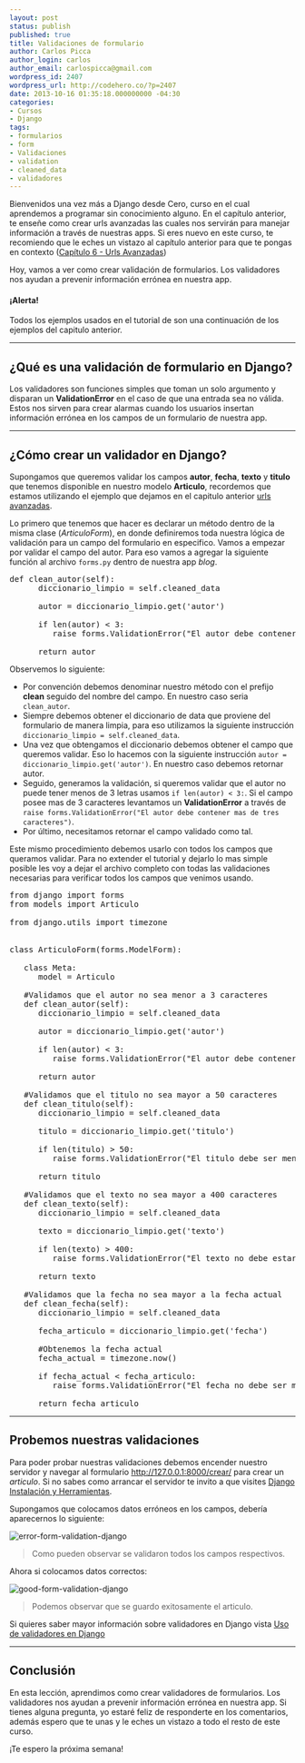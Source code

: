 ```yaml
---
layout: post
status: publish
published: true
title: Validaciones de formulario
author: Carlos Picca
author_login: carlos
author_email: carlospicca@gmail.com
wordpress_id: 2407
wordpress_url: http://codehero.co/?p=2407
date: 2013-10-16 01:35:18.000000000 -04:30
categories:
- Cursos
- Django
tags:
- formularios
- form
- Validaciones
- validation
- cleaned_data
- validadores
---
```

<p>Bienvenidos una vez más a Django desde Cero, curso en el cual aprendemos a programar sin conocimiento alguno. En el capítulo anterior, te enseñe como crear urls avanzadas las cuales nos servirán para manejar información a través de nuestras apps. Si eres nuevo en este curso, te recomiendo que le eches un vistazo al capítulo anterior para que te pongas en contexto (<a href="http://codehero.co/django-desde-cero-urls-avanzadas/">Capítulo 6 - Urls Avanzadas</a>)</p>

<p>Hoy, vamos a ver como crear validación de formularios. Los validadores nos ayudan a prevenir información errónea en nuestra app.</p>

<div class="alert alert-info">
  <h4>
    ¡Alerta!
  </h4> Todos los ejemplos usados en el tutorial de son una continuación de los ejemplos del capitulo anterior.
</div>

<hr />

<h2>¿Qué es una validación de formulario en Django?</h2>

<p>Los validadores son funciones simples que toman un solo argumento y disparan un <strong>ValidationError</strong> en el caso de que una entrada sea no válida. Estos nos sirven para crear alarmas cuando los usuarios insertan información errónea en los campos de un formulario de nuestra app.</p>

<hr />

<h2>¿Cómo crear un validador en Django?</h2>

<p>Supongamos que queremos validar los campos <strong>autor</strong>, <strong>fecha</strong>, <strong>texto</strong> y <strong>titulo</strong> que tenemos disponible en nuestro modelo <strong>Articulo</strong>, recordemos que estamos utilizando el ejemplo que dejamos en el capitulo anterior <a href="http://codehero.co/django-desde-cero-urls-avanzadas/">urls avanzadas</a>.</p>

<p>Lo primero que tenemos que hacer es declarar un método dentro de la misma clase (<em>ArticuloForm</em>), en donde definiremos toda nuestra lógica de validación para un campo del formulario en especifico. Vamos a empezar por validar el campo del autor. Para eso vamos a agregar la siguiente función al archivo <code>forms.py</code> dentro de nuestra app <em>blog</em>.</p>

<pre>def clean_autor(self):
      diccionario_limpio = self.cleaned_data
      
      autor = diccionario_limpio.get('autor')

      if len(autor) &lt; 3:
         raise forms.ValidationError("El autor debe contener mas de tres caracteres")

      return autor  
</pre>

<p>Observemos lo siguiente:</p>

<ul>
<li>Por convención debemos denominar nuestro método con el prefijo <strong>clean</strong> seguido del nombre del campo. En nuestro caso seria <code>clean_autor</code>.</li>
<li>Siempre debemos obtener el diccionario de data que proviene del formulario de manera limpia, para eso utilizamos la siguiente instrucción <code>diccionario_limpio = self.cleaned_data</code>.</li>
<li>Una vez que obtengamos el diccionario debemos obtener el campo que queremos validar. Eso lo hacemos con la siguiente instrucción <code>autor = diccionario_limpio.get('autor')</code>. En nuestro caso debemos retornar autor.</li>
<li>Seguido, generamos la validación, si queremos validar que el autor no puede tener menos de 3 letras usamos <code>if len(autor) &lt; 3:</code>. Si el campo posee mas de 3 caracteres levantamos un <strong>ValidationError</strong> a través de <code>raise forms.ValidationError("El autor debe contener mas de tres caracteres")</code>.</li>
<li>Por último, necesitamos retornar el campo validado como tal.</li>
</ul>

<p>Este mismo procedimiento debemos usarlo con todos los campos que queramos validar. Para no extender el tutorial y dejarlo lo mas simple posible les voy a dejar el archivo completo con todas las validaciones necesarias para verificar todos los campos que venimos usando.</p>

<pre>from django import forms
from models import Articulo

from django.utils import timezone   


class ArticuloForm(forms.ModelForm):

   class Meta:
      model = Articulo

   #Validamos que el autor no sea menor a 3 caracteres
   def clean_autor(self):
      diccionario_limpio = self.cleaned_data
      
      autor = diccionario_limpio.get('autor')

      if len(autor) &lt; 3:
         raise forms.ValidationError("El autor debe contener mas de tres caracteres")

      return autor   

   #Validamos que el titulo no sea mayor a 50 caracteres
   def clean_titulo(self):
      diccionario_limpio = self.cleaned_data
      
      titulo = diccionario_limpio.get('titulo')

      if len(titulo) > 50:
         raise forms.ValidationError("El titulo debe ser menor a 50 caracteres")

      return titulo 

   #Validamos que el texto no sea mayor a 400 caracteres
   def clean_texto(self):
      diccionario_limpio = self.cleaned_data
      
      texto = diccionario_limpio.get('texto')

      if len(texto) > 400:
         raise forms.ValidationError("El texto no debe estar vacio")

      return texto   

   #Validamos que la fecha no sea mayor a la fecha actual
   def clean_fecha(self):
      diccionario_limpio = self.cleaned_data
      
      fecha_articulo = diccionario_limpio.get('fecha')

      #Obtenemos la fecha actual
      fecha_actual = timezone.now()

      if fecha_actual &lt; fecha_articulo:
         raise forms.ValidationError("El fecha no debe ser mayor al dia de hoy")

      return fecha_articulo  
</pre>

<hr />

<h2>Probemos nuestras validaciones</h2>

<p>Para poder probar nuestras validaciones debemos encender nuestro servidor y navegar al formulario <a href="http://127.0.0.1:8000/crear/">http://127.0.0.1:8000/crear/</a> para crear un <em>articulo</em>. Si no sabes como arrancar el servidor te invito a que visites <a href="http://codehero.co/django-desde-cero-instalacion-y-herramientas/">Django Instalación y Herramientas</a>.</p>

<p>Supongamos que colocamos datos erróneos en los campos, debería aparecernos lo siguiente:</p>

<p><img src="http://i.imgur.com/O8WISfY.png" alt="error-form-validation-django" /></p>

<blockquote>
  <p>Como pueden observar se validaron todos los campos respectivos.</p>
</blockquote>

<p>Ahora si colocamos datos correctos:</p>

<p><img src="http://i.imgur.com/xHVTYaA.png" alt="good-form-validation-django" /></p>

<blockquote>
  <p>Podemos observar que se guardo exitosamente el articulo.</p>
</blockquote>

<p>Si quieres saber mayor información sobre validadores en Django vista <a href="https://docs.djangoproject.com/en/dev/ref/forms/validation/">Uso de validadores en Django</a></p>

<hr />

<h2>Conclusión</h2>

<p>En esta lección, aprendimos como crear validadores de formularios. Los validadores nos ayudan a prevenir información errónea en nuestra app. Si tienes alguna pregunta, yo estaré feliz de responderte en los comentarios, además espero que te unas y le eches un vistazo a todo el resto de este curso.</p>

<p>¡Te espero la próxima semana!</p>
